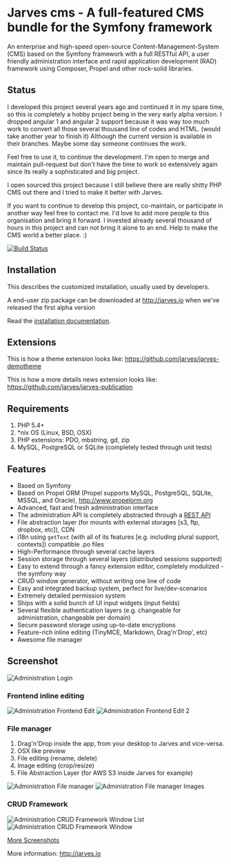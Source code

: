 Jarves cms - A full-featured CMS bundle for the Symfony framework
========

An enterprise and high-speed open-source Content-Management-System (CMS) based on the Symfony framework with a full RESTful API,
a user friendly administration interface and rapid application development (RAD) framework using Composer, Propel and
other rock-solid libraries.

## Status

I developed this project several years ago and continued it in my spare time, so this is completely a hobby project being in the very early alpha version.
I dropped angular 1 and angular 2 support because it was way too much work to convert all those several thousand line of codes and HTML. (would take another year to finish it)
Although the current version is available in their branches. Maybe some day someone continues the work.

Feel free to use it, to continue the development. I'm open to merge and maintain pull-request but don't have the time
to work so extensively again since its really a sophisticated and big project.

I open sourced this project because I still believe there are really shitty PHP CMS out there and I tried to make it better with Jarves.

If you want to continue to develop this project, co-maintain, or participate in another way feel free to contact me. I'd love to add more people to this organisation and bring it forward.
I invested already several thousand of hours in this project and can not bring it alone to an end. Help to make the CMS world a better place. :)

[![Build Status](https://travis-ci.org/jarves/jarves.png?branch=master)](https://travis-ci.org/jarves/jarves)


Installation
------------

This describes the customized installation, usually used by developers.

A end-user zip package can be downloaded at http://jarves.io when we've released the first alpha version

Read the [installation documentation](Resources/doc/installation.md).

Extensions
----------

This is how a theme extension looks like: https://github.com/jarves/jarves-demotheme

This is how a more details news extension looks like: https://github.com/jarves/jarves-publication

Requirements
------------

1. PHP 5.4+
2. *nix OS (Linux, BSD, OSX)
3. PHP extensions: PDO, mbstring, gd, zip
4. MySQL, PostgreSQL or SQLite (completely tested through unit tests)


Features
--------

 - Based on Symfony
 - Based on Propel ORM (Propel supports MySQL, PostgreSQL, SQLite, MSSQL, and Oracle), http://www.propelorm.org
 - Advanced, fast and fresh administration interface
 - The administration API is completely abstracted through a [REST API](Resources/doc/images/rest-api.png)
 - File abstraction layer (for mounts with external storages [s3, ftp, dropbox, etc]), CDN
 - i18n using `getText` (with all of its features [e.g. including plural support, contexts]) compatible .po files
 - High-Performance through several cache layers
 - Session storage through several layers (distributed sessions supported)
 - Easy to extend through a fancy extension editor, completely modulized - the symfony way
 - CRUD window generator, without writing one line of code
 - Easy and integrated backup system, perfect for live/dev-scenarios
 - Extremely detailed permission system
 - Ships with a solid bunch of UI input widgets (input fields)
 - Several flexible authentication layers (e.g. changeable for administration, changeable per domain)
 - Secure password storage using up-to-date encryptions
 - Feature-rich inline editing (TinyMCE, Markdown, Drag'n'Drop', etc)
 - Awesome file manager

Screenshot
----------

![Administration Login](http://jarves.io/screens/0.png)

### Frontend inline editing

![Administration Frontend Edit](Resources/doc/images/admin-frontend-edit.png)
![Administration Frontend Edit 2](Resources/doc/images/admin-frontend-edit-content-elements.png)

### File manager

1. Drag'n'Drop inside the app, from your desktop to Jarves and vice-versa.
2. OSX like preview
3. File editing (rename, delete)
4. Image editing (crop/resize)
5. File Abstraction Layer (for AWS S3 inside Jarves for example)
 
![Administration File manager](Resources/doc/images/admin-files-context-image.png)
![Administration File manager Images](Resources/doc/images/admin-files-context-image2.png)

### CRUD Framework
![Administration CRUD Framework Window List](Resources/doc/images/admin-list.png)
![Administration CRUD Framework Window](Resources/doc/images/admin-users.png)

[More Screenshots](Resources/doc/screenshots.markdown)

More information:
http://jarves.io
